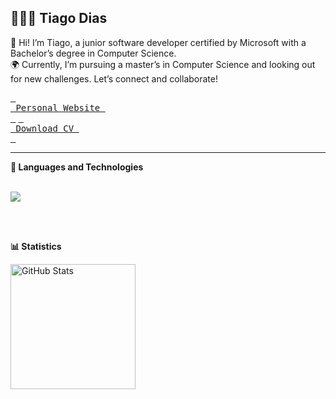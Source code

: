 <link rel="stylesheet" type='text/css' href="https://cdn.jsdelivr.net/gh/devicons/devicon@latest/devicon.min.css" />
<link href="https://cdn.jsdelivr.net/npm/daisyui@4.12.14/dist/full.min.css" rel="stylesheet" type="text/css" />

<h2> 👩🏻‍💻  <b> Tiago Dias </b> </h2>

👋 Hi! I’m Tiago, a junior software developer certified by Microsoft with a Bachelor’s degree in Computer Science.  
🌍 Currently, I’m pursuing a master’s in Computer Science and looking out for new challenges. Let’s connect and collaborate!

<a href="https://tiagofdias.github.io/Website/"><kbd> <br> Personal Website <br> </kbd></a>
<a href="https://raw.githubusercontent.com/tiagofdias/tiagofdias/main/CV xzcxzTiago.pdf" target="_blank"><kbd> <br> Download CV <br> </kbd></a>

<hr>
<b> 🤖 Languages and Technologies </b>

<br/>
<br/>
 <p align="left"> <a href="https://github.com/tiagofdias?tab=repositories"> <img src="https://skillicons.dev/icons?i=cs,js,html,css,dotnet,postman,vite,react,nodejs,postgres"> </a> </p>
<br/>
<br/>

<b> 📊 Statistics </b>

<p>

<img 
      align="left" 
      alt="GitHub Stats" 
      height="200" 
      src="https://github-readme-stats.vercel.app/api/top-langs/?username=tiagofdias&theme=gotham&layout=compact&custom_title=Technologies&langs_count=5" 
  />

</p>

